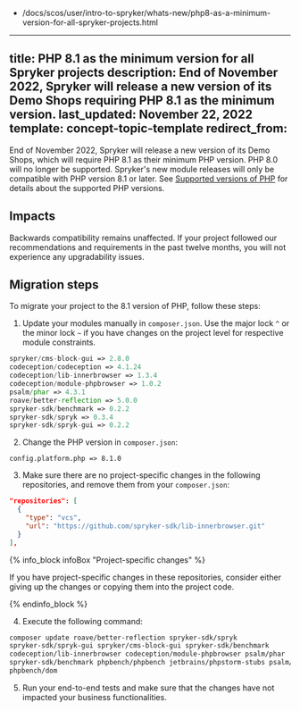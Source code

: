   - /docs/scos/user/intro-to-spryker/whats-new/php8-as-a-minimum-version-for-all-spryker-projects.html
---
title: PHP 8.1 as the minimum version for all Spryker projects
description: End of November 2022, Spryker will release a new version of its Demo Shops requiring PHP 8.1 as the minimum version.
last_updated: November 22, 2022
template: concept-topic-template
redirect_from:
---


End of November 2022, Spryker will release a new version of its Demo Shops, which will require PHP 8.1 as their minimum PHP version. PHP 8.0 will no longer be supported. Spryker's new module releases will only be compatible with PHP version 8.1 or later. See [Supported versions of PHP](/docs/scos/user/intro-to-spryker/whats-new/supported-versions-of-php.html) for details about the supported PHP versions.

## Impacts

Backwards compatibility remains unaffected. If your project followed our recommendations and requirements in the past twelve months, you will not experience any upgradability issues.

## Migration steps

To migrate your project to the 8.1 version of PHP, follow these steps:

1. Update your modules manually in `composer.json`.
Use the major lock `^` or the minor lock `~` if you have changes on the project level for respective module constraints.

```php
spryker/cms-block-gui => 2.8.0
codeception/codeception => 4.1.24
codeception/lib-innerbrowser => 1.3.4
codeception/module-phpbrowser => 1.0.2
psalm/phar => 4.3.1
roave/better-reflection => 5.0.0
spryker-sdk/benchmark => 0.2.2
spryker-sdk/spryk => 0.3.4
spryker-sdk/spryk-gui => 0.2.2
```

2. Change the PHP version in `composer.json`:

`config.platform.php => 8.1.0`

3. Make sure there are no project-specific changes in the following repositories, and remove them from your `composer.json`:

```json
"repositories": [
  {
    "type": "vcs",
    "url": "https://github.com/spryker-sdk/lib-innerbrowser.git"
  }
],
```

{% info_block infoBox "Project-specific changes" %}

If you have project-specific changes in these repositories, consider either giving up the changes or copying them into the project code.

{% endinfo_block %}

4. Execute the following command:

```bash
composer update roave/better-reflection spryker-sdk/spryk
spryker-sdk/spryk-gui spryker/cms-block-gui spryker-sdk/benchmark
codeception/lib-innerbrowser codeception/module-phpbrowser psalm/phar
spryker-sdk/benchmark phpbench/phpbench jetbrains/phpstorm-stubs psalm/phar
phpbench/dom
```

5. Run your end-to-end tests and make sure that the changes have not impacted your business functionalities.
